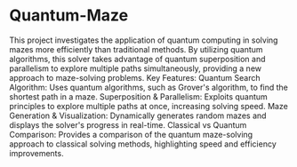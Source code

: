 # Quantum-Maze
This project investigates the application of quantum computing in solving mazes more efficiently than traditional methods. By utilizing quantum algorithms, this solver takes advantage of quantum superposition and parallelism to explore multiple paths simultaneously, providing a new approach to maze-solving problems.
Key Features:
Quantum Search Algorithm: Uses quantum algorithms, such as Grover's algorithm, to find the shortest path in a maze.
Superposition & Parallelism: Exploits quantum principles to explore multiple paths at once, increasing solving speed.
Maze Generation & Visualization: Dynamically generates random mazes and displays the solver's progress in real-time.
Classical vs Quantum Comparison: Provides a comparison of the quantum maze-solving approach to classical solving methods, highlighting speed and efficiency improvements.

